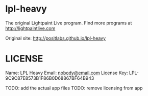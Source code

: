 lpl-heavy
=========

The original Lightpaint Live program. Find more programs at http://lightpaintlive.com

Original site: http://positlabs.github.io/lpl-heavy


LICENSE
============
Name: LPL Heavy
Email: nobody@email.com
License Key: LPL-9C9C87E8573B1F86B0D68867BF64B943


TODO: add the actual app files
TODO: remove licensing from app
